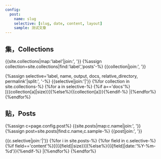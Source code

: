 ```yaml
---
config:
  post:
    name: slug
    selective: [slug, date, content, layout]
    sample: 测试文章
---
```

## 集，Collections
{{site.collections|map:'label'|join:', '}}
{%assign collection=site.collections|find:'label','posts'-%}
{{collection|join:', '}}

{%assign selective='label, name, output, docs, relative_directory, permalink'|split:', '-%}
{{selective|join:'|'}}
{%for collection in site.collections-%}
{%for a in selective-%}
{%if a=='docs'%}[{{collection[a]|size}}]{%else%}{{collection[a]}}{%endif-%}
|{%endfor%}
{%endfor%}

## 贴，Posts
{%assign c=page.config.post%}
{{site.posts|map:c.name|join:', '}}
{%assign post=site.posts|find:c.name,c.sample-%}
{{post|join:', '}}

{{c.selective|join:'|'}}
{%for i in site.posts-%}
{%for field in c.selective-%}
{%if field=='content'%}[{{i[field]|size}}]{%else%}{{i[field]|date:'%Y-%m-%d'}}{%endif-%}
|{%endfor%}
{%endfor%}
